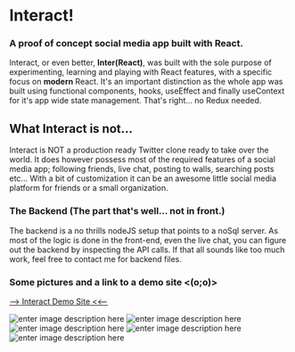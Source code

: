 ﻿
# Interact!
### A proof of concept social media app built with React.
Interact, or even better, **Inter(React)**, was built with the sole purpose of experimenting, learning and playing with React features, with a specific focus on **modern** React. It's an important distinction as the whole app was built using functional components, hooks, useEffect and finally useContext for it's app wide state management. That's right... no Redux needed.




## What Interact is not...
Interact is NOT a production ready Twitter clone ready to take over the world. It does however possess most of the required features of a social media app; following friends, live chat, posting to walls, searching posts etc... 
With a bit of customization it can be an awesome little social media platform for friends or a small organization.

### The Backend (The part that's well... not in front.)
The backend is a no thrills nodeJS setup that points to a noSql server. As most of the logic is done in the front-end, even the live chat, you can figure out the backend by inspecting the API calls. If that all sounds like too much work, feel free to contact me for backend files.


### Some pictures and a link to a demo site <(o;o)>
[--> Interact Demo Site <<--](https://frosty-minsky-7b8d02.netlify.app/)

![enter image description here](https://i.imgur.com/1u350Z6.png)
![enter image description here](https://i.imgur.com/DZ9mHnl.png)
![enter image description here](https://i.imgur.com/tmloM0m.png)
![enter image description here](https://i.imgur.com/YBCO3iE.png)
![enter image description here](https://i.imgur.com/zQjREx1.png)
